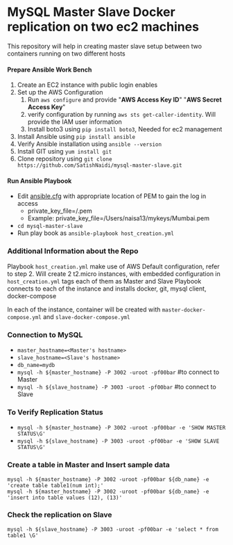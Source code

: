 # MySQL Master Slave Docker replication on two ec2 machines
This repository will help in creating master slave setup between two containers running on two different hosts

#### Prepare Ansible Work Bench ####
1. Create an EC2 instance with public login enables
2. Set up the AWS Configuration
    1.  Run `aws configure` and provide "__AWS Access Key ID__" "__AWS Secret Access Key__"  
    2.  verify configuration by running `aws sts get-caller-identity`. Will provide the IAM user information
    3. Install boto3 using `pip install boto3`, Needed for ec2 management
3. Install Ansible using `pip install ansible`
4. Verify Ansible installation using `ansible --version`
5. Install GIT using `yum install git`
6. Clone repository using `git clone https://github.com/SatishNaidi/mysql-master-slave.git`
  
#### Run Ansible Playbook ####
- Edit [ansible.cfg](https://github.com/SatishNaidi/mysql-master-slave/blob/master/ansible) with appropriate location of PEM to gain the log in access
    - private_key_file=<AbsolutePath>/<FileName>.pem  
    - Example: private_key_file=/Users/naisa13/mykeys/Mumbai.pem
- `cd mysql-master-slave`  
- Run play book as `ansible-playbook host_creation.yml`

### Additional Information about the Repo ###  
        
 Playbook `host_creation.yml` make use of AWS Default configuration, refer to step 2. Will create 2 t2.micro instances, with embedded configuration in `host_creation.yml` tags each of them as Master and Slave Playbook connects to each of the instance and installs docker, git, mysql client, docker-compose

 In each of the instance, container will be created with `master-docker-compose.yml` and `slave-docker-compose.yml`
 
 ### Connection to MySQL ###
- `master_hostname=<Master's hostname>`
- `slave_hostname=<Slave's hostname>`
- `db_name=mydb`
- `mysql -h ${master_hostname} -P 3002 -uroot -pf00bar` #to connect to Master
- `mysql -h ${slave_hostname} -P 3003 -uroot -pf00bar` #to connect to Slave

### To Verify Replication Status ###
- `mysql -h ${master_hostname} -P 3002 -uroot -pf00bar -e 'SHOW MASTER STATUS\G'`
- `mysql -h ${slave_hostname} -P 3003 -uroot -pf00bar -e 'SHOW SLAVE STATUS\G'`

### Create a table in Master and Insert sample data ###
```
mysql -h ${master_hostname} -P 3002 -uroot -pf00bar ${db_name} -e 'create table table1(num int);'
mysql -h ${master_hostname} -P 3002 -uroot -pf00bar ${db_name} -e 'insert into table values (12), (13)'
```
### Check the replication on Slave ###
```
mysql -h ${slave_hostname} -P 3003 -uroot -pf00bar -e 'select * from table1 \G'
```
